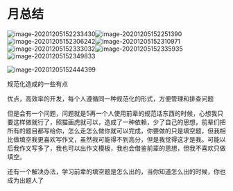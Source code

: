 # 月总结

![image-20201205152233430](C:\Users\YoloS\AppData\Roaming\Typora\typora-user-images\image-20201205152233430.png)![image-20201205152251390](C:\Users\YoloS\AppData\Roaming\Typora\typora-user-images\image-20201205152251390.png)![image-20201205152306242](C:\Users\YoloS\AppData\Roaming\Typora\typora-user-images\image-20201205152306242.png)![image-20201205152310971](C:\Users\YoloS\AppData\Roaming\Typora\typora-user-images\image-20201205152310971.png)![image-20201205152333032](C:\Users\YoloS\AppData\Roaming\Typora\typora-user-images\image-20201205152333032.png)![image-20201205152335935](C:\Users\YoloS\AppData\Roaming\Typora\typora-user-images\image-20201205152335935.png)![image-20201205152349833](C:\Users\YoloS\AppData\Roaming\Typora\typora-user-images\image-20201205152349833.png)

![image-20201205152444399](C:\Users\YoloS\AppData\Roaming\Typora\typora-user-images\image-20201205152444399.png)

规范化造成的一些有点

优点，高效率的开发，每个人遵循同一种规范化的形式，方便管理和排查问题

但是会有一个问题，问题就是5再一个人使用前辈的规范话东西的时候，心想我只要这样做就行了，照猫画虎就可以，造成了一种依赖，少了自己的思想，前辈们把所有的题目都写给你，怎么走怎么做你就可以完成，你要做的只是填空题，但我相比做填空我更喜欢写作文，虽然我可能得不到高分，但是我觉得这才是我。可能以后我作文写多了，我也可以出作文模板，我也会借鉴前辈的思想，但我不喜欢只做填空。

还有一个解决办法，学习前辈的填空题是怎么出的，当你知道怎么出的时候，你也成为出题人了